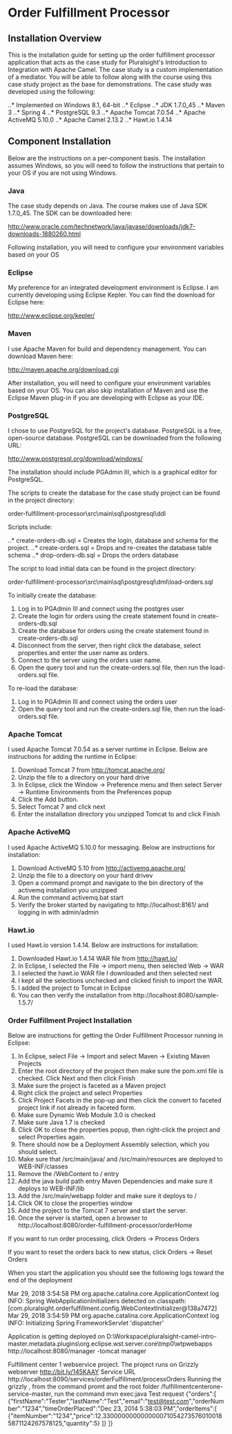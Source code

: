 # Order Fulfillment Processor

## Installation Overview

This is the installation guide for setting up the order fulfillment processor application that acts as the case study for 
Pluralsight's Introduction to Integration with Apache Camel. The case study is a custom implementation of a mediator. You 
will be able to follow along with the course using this case study project as the base for demonstrations. The case study 
was developed using the following:

..* Implemented on Windows 8.1, 64-bit
..* Eclipse
..* JDK 1.7.0_45
..* Maven 3
..* Spring 4
..* PostgreSQL 9.3
..* Apache Tomcat 7.0.54
..* Apache ActiveMQ 5.10.0
..* Apache Camel 2.13.2
..* Hawt.io 1.4.14

## Component Installation

Below are the instructions on a per-component basis. The installation assumes Windows, so you will need to follow the instructions 
that pertain to your OS if you are not using Windows.

### Java

The case study depends on Java. The course makes use of Java SDK 1.7.0_45. The SDK can be downloaded here:

   http://www.oracle.com/technetwork/java/javase/downloads/jdk7-downloads-1880260.html

Following installation, you will need to configure your environment variables based on your OS

### Eclipse

My preference for an integrated development environment is Eclipse. I am currently developing using Eclipse Kepler. You can 
find the download for Eclipse here:

   http://www.eclipse.org/kepler/

### Maven

I use Apache Maven for build and dependency management. You can download Maven here:

   http://maven.apache.org/download.cgi

After installation, you will need to configure your environment variables based on your OS. You can also skip installation of 
Maven and use the Eclipse Maven plug-in if you are developing with Eclipse as your IDE.

### PostgreSQL

I chose to use PostgreSQL for the project's database. PostgreSQL is a free, open-source database. PostgreSQL can be 
downloaded from the following URL:

   http://www.postgresql.org/download/windows/

The installation should include PGAdmin III, which is a graphical editor for PostgreSQL.

The scripts to create the database for the case study project can be found in the project directory:

   order-fulfillment-processor\src\main\sql\postgresql\ddl

Scripts include:

..* create-orders-db.sql = Creates the login, database and schema for the project.
..* create-orders.sql = Drops and re-creates the database table schema
..* drop-orders-db.sql = Drops the orders database

The script to load initial data can be found in the project directory:

   order-fulfillment-processor\src\main\sql\postgresql\dml\load-orders.sql
	
To initially create the database:

1. Log in to PGAdmin III and connect using the postgres user
2. Create the login for orders using the create statement found in create-orders-db.sql
3. Create the database for orders using the create statement found in create-orders-db.sql
4. Disconnect from the server, then right click the database, select properties and enter the user name as orders.
5. Connect to the server using the orders user name. 
6. Open the query tool and run the create-orders.sql file, then run the load-orders.sql file.

To re-load the database:

1. Log in to PGAdmin III and connect using the orders user
2. Open the query tool and run the create-orders.sql file, then run the load-orders.sql file.
	
### Apache Tomcat

I used Apache Tomcat 7.0.54 as a server runtime in Eclipse. Below are instructions for adding the runtime in Eclipse:

1. Download Tomcat 7 from http://tomcat.apache.org/
2. Unzip the file to a directory on your hard drive
3. In Eclipse, click the Window -> Preference menu and then select Server -> Runtime Environments from the Preferences popup
4. Click the Add button.
5. Select Tomcat 7 and click next
6. Enter the installation directory you unzipped Tomcat to and click Finish

### Apache ActiveMQ

I used Apache ActiveMQ 5.10.0 for messaging. Below are instructions for installation:

1. Download ActiveMQ 5.10 from http://activemq.apache.org/
2. Unzip the file to a directory on your hard drivev
3. Open a command prompt and navigate to the bin directory of the activemq installation you unzipped
4. Run the command activemq.bat start
5. Verify the broker started by navigating to http://localhost:8161/ and logging in with admin/admin

### Hawt.io

I used Hawt.io version 1.4.14. Below are instructions for installation:

1. Downloaded Hawt.io 1.4.14 WAR file from http://hawt.io/
2. In Eclipse, I selected the File -> import menu, then selected Web -> WAR
3. I selected the hawt.io WAR file I downloaded and then selected next
4. I kept all the selections unchecked and clicked finish to import the WAR.
5. I added the project to Tomcat in Eclipse
6. You can then verify the installation from http://localhost:8080/sample-1.5.7/

### Order Fulfillment Project Installation

Below are instructions for getting the Order Fulfillment Processor running in Eclipse:

1. In Eclipse, select File -> Import and select Maven -> Existing Maven Projects
2. Enter the root directory of the project then make sure the pom.xml file is checked. Click Next and then click Finish
3. Make sure the project is faceted as a Maven project
4. Right click the project and select Properties
5. Click Project Facets in the pop-up and then click the convert to faceted project link if not already in faceted form.
6. Make sure Dynamic Web Module 3.0 is checked
7. Make sure Java 1.7 is checked
8. Click OK to close the properties popup, then right-click the project and select Properties again. 
9. There should now be a Deployment Assembly selection, which you should select.
10. Make sure that /src/main/java/ and /src/main/resources are deployed to WEB-INF/classes
11. Remove the /WebContent to / entry
12. Add the java build path entry Maven Dependencies and make sure it deploys to WEB-INF/lib
13. Add the /src/main/webapp folder and make sure it deploys to /
14. Click OK to close the properties window
15. Add the project to the Tomcat 7 server and start the server.
16. Once the server is started, open a browser to http://localhost:8080/order-fulfillment-processor/orderHome

If you want to run order processing, click Orders -> Process Orders

If you want to reset the orders back to new status, click Orders -> Reset Orders

When you start the application you should see the following logs toward the end of the deployment

Mar 29, 2018 3:54:58 PM org.apache.catalina.core.ApplicationContext log
INFO: Spring WebApplicationInitializers detected on classpath: [com.pluralsight.orderfulfillment.config.WebContextInitializer@138a7472]
Mar 29, 2018 3:54:59 PM org.apache.catalina.core.ApplicationContext log
INFO: Initializing Spring FrameworkServlet 'dispatcher'


Application is getting deployed on D:\Workspace\pluralsight-camel-intro-master\.metadata\.plugins\org.eclipse.wst.server.core\tmp0\wtpwebapps
 http://localhost:8080/manager -tomcat manager
 
 Fulfillment center 1 webservice project. The project runs on Grizzly webserver
    http://bit.ly/145KAAY
    Service URL http://localhost:8090/services/orderFulfillment/processOrders
	Running the grizzly , from the command promt and the root folder /fulfillmentcenterone-service-master, run the command mvn exec:java
	Test request
	   {"orders":[ {"firstName":"Tester","lastName":"Test","email":"test@test.com","orderNumber":"1234","timeOrderPlaced":"Dec 23, 2014 5:38:03 PM","orderItems":[ {"itemNumber":"1234","price":12.3300000000000000710542735760100185871124267578125,"quantity":5} ]} ]}